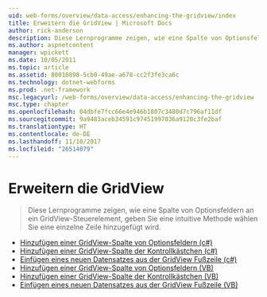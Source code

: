 ```yaml
---
uid: web-forms/overview/data-access/enhancing-the-gridview/index
title: Erweitern die GridView | Microsoft Docs
author: rick-anderson
description: Diese Lernprogramme zeigen, wie eine Spalte von Optionsfeldern an ein GridView-Steuerelement, geben Sie eine intuitive Methode wählen Sie eine einzelne Zeile hinzugefügt wird.
ms.author: aspnetcontent
manager: wpickett
ms.date: 10/05/2011
ms.topic: article
ms.assetid: 80010898-5cb0-49ae-a678-cc2f3fe3ca6c
ms.technology: dotnet-webforms
ms.prod: .net-framework
msc.legacyurl: /web-forms/overview/data-access/enhancing-the-gridview
msc.type: chapter
ms.openlocfilehash: 04dbfe7fcc66e4e946b1807c3480d7c796af11df
ms.sourcegitcommit: 9a9483aceb34591c97451997036a9120c3fe2baf
ms.translationtype: HT
ms.contentlocale: de-DE
ms.lasthandoff: 11/10/2017
ms.locfileid: "26514079"
---
```

<a name="enhancing-the-gridview"></a>Erweitern die GridView
====================
> Diese Lernprogramme zeigen, wie eine Spalte von Optionsfeldern an ein GridView-Steuerelement, geben Sie eine intuitive Methode wählen Sie eine einzelne Zeile hinzugefügt wird.


- [Hinzufügen einer GridView-Spalte von Optionsfeldern (c#)](adding-a-gridview-column-of-radio-buttons-cs.md)
- [Hinzufügen einer GridView-Spalte der Kontrollkästchen (c#)](adding-a-gridview-column-of-checkboxes-cs.md)
- [Einfügen eines neuen Datensatzes aus der GridView Fußzeile (c#)](inserting-a-new-record-from-the-gridview-s-footer-cs.md)
- [Hinzufügen einer GridView-Spalte von Optionsfeldern (VB)](adding-a-gridview-column-of-radio-buttons-vb.md)
- [Hinzufügen einer GridView-Spalte der Kontrollkästchen (VB)](adding-a-gridview-column-of-checkboxes-vb.md)
- [Einfügen eines neuen Datensatzes aus der GridView Fußzeile (VB)](inserting-a-new-record-from-the-gridview-s-footer-vb.md)
